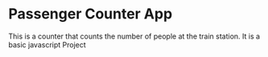 # Passenger Counter App
 This is a counter that counts the number of people at the train station. It is a basic javascript Project
